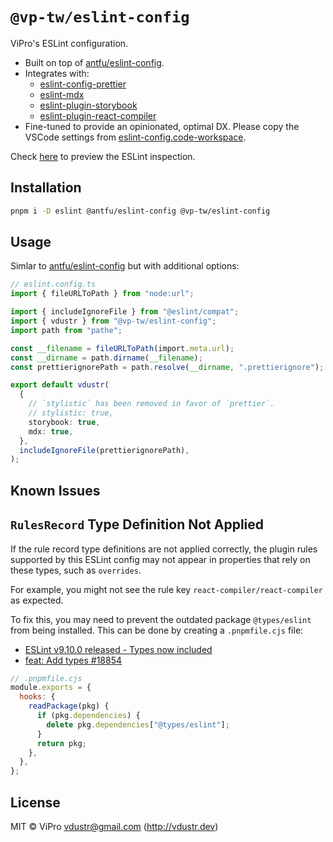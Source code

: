 # `@vp-tw/eslint-config`

ViPro's ESLint configuration.

- Built on top of [antfu/eslint-config](https://github.com/antfu/eslint-config).
- Integrates with:
  - [eslint-config-prettier](https://github.com/prettier/eslint-config-prettier)
  - [eslint-mdx](https://github.com/mdx-js/eslint-mdx)
  - [eslint-plugin-storybook](https://github.com/storybookjs/eslint-plugin-storybook)
  - [eslint-plugin-react-compiler](https://www.npmjs.com/package/eslint-plugin-react-compiler)
- Fine-tuned to provide an opinionated, optimal DX. Please copy the VSCode settings from [eslint-config.code-workspace](https://github.com/VdustR/eslint-config/blob/main/eslint-config.code-workspace).

Check [here](https://vdustr.dev/eslint-config) to preview the ESLint inspection.

## Installation

```bash
pnpm i -D eslint @antfu/eslint-config @vp-tw/eslint-config
```

## Usage

Simlar to [antfu/eslint-config](https://github.com/antfu/eslint-config) but with additional options:

```ts
// eslint.config.ts
import { fileURLToPath } from "node:url";

import { includeIgnoreFile } from "@eslint/compat";
import { vdustr } from "@vp-tw/eslint-config";
import path from "pathe";

const __filename = fileURLToPath(import.meta.url);
const __dirname = path.dirname(__filename);
const prettierignorePath = path.resolve(__dirname, ".prettierignore");

export default vdustr(
  {
    // `stylistic` has been removed in favor of `prettier`.
    // stylistic: true,
    storybook: true,
    mdx: true,
  },
  includeIgnoreFile(prettierignorePath),
);
```

## Known Issues

## `RulesRecord` Type Definition Not Applied

If the rule record type definitions are not applied correctly, the plugin rules
supported by this ESLint config may not appear in properties that rely on these
types, such as `overrides`.

For example, you might not see the rule key `react-compiler/react-compiler` as
expected.

To fix this, you may need to prevent the outdated package `@types/eslint` from
being installed. This can be done by creating a `.pnpmfile.cjs` file:

- [ESLint v9.10.0 released - Types now included](https://eslint.org/blog/2024/09/eslint-v9.10.0-released/#types-now-included)
- [feat: Add types #18854](https://github.com/eslint/eslint/pull/18854)

```js
// .pnpmfile.cjs
module.exports = {
  hooks: {
    readPackage(pkg) {
      if (pkg.dependencies) {
        delete pkg.dependencies["@types/eslint"];
      }
      return pkg;
    },
  },
};
```

## License

MIT © ViPro <vdustr@gmail.com> (<http://vdustr.dev>)
